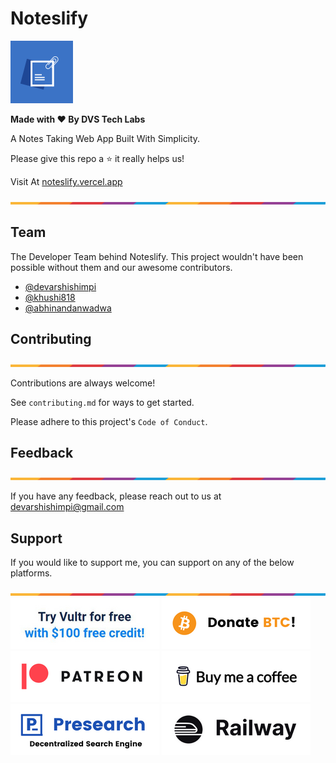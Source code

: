 # Noteslify

![Border](images/noteslifylogo.png)

**Made with ❤ By DVS Tech Labs**

A Notes Taking Web App Built With Simplicity.

Please give this repo a ⭐ it really helps us!

Visit At <a href="https://noteslify.vercel.app" target="_blank">noteslify.vercel.app</a>

![Border](images/border.png)

## Team

The Developer Team behind Noteslify. This project wouldn't have been possible without them and our awesome contributors.

- [@devarshishimpi](https://www.github.com/devarshishimpi)
- [@khushi818](https://github.com/khushi818)
- [@abhinandanwadwa](https://github.com/abhinandanwadwa)

## Contributing

![Border](images/border.png)

Contributions are always welcome!

See `contributing.md` for ways to get started.

Please adhere to this project's `Code of Conduct`.

## Feedback

![Border](images/border.png)

If you have any feedback, please reach out to us at devarshishimpi@gmail.com

## Support

If you would like to support me, you can support on any of the below platforms.

![Border](images/border.png)
<a href="https://www.vultr.com/?ref=9043736" target="_blank"><img src="images/vultr-try.png"/></a>
<a href="https://dvsdonatebtc.netlify.app/" target="_blank"><img src="images/btc-try.png"/></a>
<a href="https://www.patreon.com/dvstech" target="_blank"><img src="images/patreon-try.png"/></a>
<a href="https://www.buymeacoffee.com/dvstech" target="_blank"><img src="images/buymeacoffee-try.png"/></a>
<a href="https://presearch.com/signup?rid=4339531" target="_blank"><img src="images/presearch-try.png"/></a>
<a href="https://railway.app?referralCode=tXRquz" target="_blank"><img src="images/railway-try.png"/></a>
